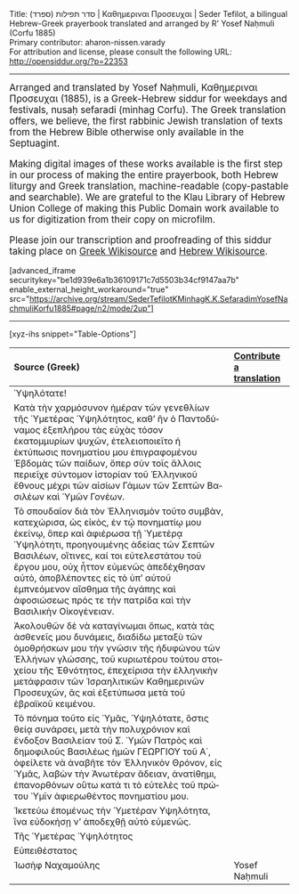 <html>
<head></head>
<body>
Title: סדר תפילות (ספרד)‏ | Καθημεριναι Προσευχαι | Seder Tefilot, a bilingual Hebrew-Greek prayerbook translated and arranged by R' Yosef Naḥmuli (Corfu 1885)<br />
Primary contributor: aharon-nissen.varady<br />
For attribution and license, please consult the following URL: <a href="http://opensiddur.org/?p=22353">http://opensiddur.org/?p=22353</a>
<p />
<hr />

<div class="english" lang="en" style="font-size: 1.2em;">
Arranged and translated by Yosef Naḥmuli, Καθημεριναι Προσευχαι (1885), is a Greek-Hebrew siddur for weekdays and festivals, nusaḥ sefaradi (minhag Corfu). The Greek translation offers, we believe, the first rabbinic Jewish translation of texts from the Hebrew Bible otherwise only available in the Septuagint. 

Making digital images of these works available is the first step in our process of making the entire prayerbook, both Hebrew liturgy and Greek translation, machine-readable (copy-pastable and searchable). We are grateful to the Klau Library of Hebrew Union College of making this Public Domain work available to us for digitization from their copy on microfilm.

Please join our transcription and proofreading of this siddur taking place on <a href="https://el.wikisource.org/wiki/Μεταγραφή:Seder_Tefilot_K%27Minhag_K.K._Sefaradim_(Yosef_Nachmuli,_Korfu_1885).pdf">Greek Wikisource</a> and <a href="https://he.wikisource.org/wiki/%D7%9E%D7%A4%D7%AA%D7%97:Seder_Tefilot_K%27Minhag_K.K._Sefaradim_(Yosef_Nachmuli,_Korfu_1885).pdf">Hebrew Wikisource</a>.
</div>

[advanced_iframe securitykey="be1d939e6a1b36109171c7d5503b34cf9147aa7b" enable_external_height_workaround="true" src="https://archive.org/stream/SederTefilotKMinhagK.K.SefaradimYosefNachmuliKorfu1885#page/n2/mode/2up"]

<hr />

[xyz-ihs snippet="Table-Options"]<table style="margin-left: auto; margin-right: auto;" class="draggable">
<thead><tr><th id="x" style="text-align: left;">Source (Greek)</th><th style="text-align: left;"><a href="/translate/" target="_blank" rel="noopener">Contribute a translation</a></th></tr></thead>
<tbody>
<tr><td style="vertical-align:top;">
<div class="greek" lang="el">
Ὑψηλότατε!
</span></div></td>
 
<td style="vertical-align:top;">
<div class="english" lang="en">

</div></td></tr>


<tr><td style="vertical-align:top;">
<div class="greek" lang="el">
Κατὰ τὴν χαρμόσυνον ἡμέραν τῶν γενεθλίων τῆς Ὑμετέρας Ὑψηλότητος, καθ’ ἣν ὁ Παντοδύναμος ἐξεπλήρου τὰς εὐχὰς τόσον ἑκατομμυρίων ψυχῶν, ἐτελειοποιεῖτο ἡ ἐκτύπωσις πονηματίου μου ἐπιγραφομένου Ἑβδομὰς τῶν παίδων, ὅπερ σὺν τοῖς ἄλλοις περιεῖχε σύντομον ἱστορίαν τοῦ Ἑλληνικοῦ ἔθνους μέχρι τῶν αἰσίων Γάμων τῶν Σεπτῶν Βασιλέων καὶ Ὑμῶν Γονέων.
</span></div></td>
 
<td style="vertical-align:top;">
<div class="english" lang="en">

</div></td></tr>


<tr><td style="vertical-align:top;">
<div class="greek" lang="el">
Τὸ σπουδαῖον διὰ τὸν Ἑλληνισμὸν τοῦτο συμβὰν, κατεχώρισα, ὡς εἰκὸς, ἐν τῷ πονηματίῳ μου ἐκείνῳ, ὅπερ καὶ ἀφιέρωσα τῇ Ὑμετέρᾳ Ὑψηλότητι, προηγουμένης ἀδείας τῶν Σεπτῶν Βασιλέων, οἵτινες, καί τοι εὐτελεστάτου τοῦ ἔργου μου, οὐχ ἧττον εὐμενῶς ἀπεδέχθησαν αὐτὸ, ἀποβλέποντες εἰς τὸ ὑπ’ αὐτοῦ ἐμπνεόμενον αἴσθημα τῆς ἀγάπης καὶ ἀφοσιώσεως πρός τε τὴν πατρίδα καὶ τὴν Βασιλικὴν Οἰκογένειαν.
</span></div></td>
 
<td style="vertical-align:top;">
<div class="english" lang="en">

</div></td></tr>


<tr><td style="vertical-align:top;">
<div class="greek" lang="el">
Ἀκολουθῶν δὲ νὰ καταγίνωμαι ὅπως, κατὰ τὰς ἀσθενεῖς μου δυνάμεις, διαδίδω μεταξὺ τῶν ὁμοθρήσκων μου τὴν γνῶσιν τῆς ἡδυφώνου τῶν Ἑλλήνων γλώσσης, τοῦ κυριωτέρου τούτου στοιχείου τῆς Ἐθνότητος, ἐπεχείρισα τὴν ἑλληνικὴν μετάφρασιν τῶν Ἰσραηλιτικῶν Καθημερινῶν Προσευχῶν, ἃς καὶ ἐξετύπωσα μετὰ τοῦ ἑβραϊκοῦ κειμένου.
</span></div></td>
 
<td style="vertical-align:top;">
<div class="english" lang="en">

</div></td></tr>


<tr><td style="vertical-align:top;">
<div class="greek" lang="el">
Τὸ πόνημα τοῦτο εἰς Ὑμᾶς, Ὑψηλότατε, ὅστις θείᾳ συνάρσει, μετὰ τὴν πολυχρόνιον καὶ ἔνδοξον Βασιλείαν τοῦ Σ. Ὑμῶν Πατρὸς καὶ δημοφιλοῦς Βασιλέως ἡμῶν ΓΕΩΡΓΙΟΥ τοῦ Α΄, ὀφείλετε νὰ ἀναβῆτε τὸν Ἑλληνικὸν Θρόνον, εἰς Ὑμᾶς, λαβὼν τὴν Ἀνωτέραν ἄδειαν, ἀνατίθημι, ἐπανορθόνων οὕτω κατά τι τὸ εὐτελὲς τοῦ πρώτου Ὑμῖν ἀφιερωθέντος πονηματίου μου.
</span></div></td>
 
<td style="vertical-align:top;">
<div class="english" lang="en">

</div></td></tr>


<tr><td style="vertical-align:top;">
<div class="greek" lang="el">
Ἱκετεύω ἑπομένως τὴν Ὑμετέραν Υψηλότητα, ἵνα εὐδοκήσῃ ν’ ἀποδεχθῇ αὐτὸ εὐμενῶς.
</span></div></td>
 
<td style="vertical-align:top;">
<div class="english" lang="en">

</div></td></tr>


<tr><td style="vertical-align:top;">
<div class="greek" lang="el">
Τῆς Ὑμετέρας Ὑψηλότητος
</span></div></td>
 
<td style="vertical-align:top;">
<div class="english" lang="en">

</div></td></tr>


<tr><td style="vertical-align:top;">
<div class="greek" lang="el">
Εὐπειθέστατος
</span></div></td>
 
<td style="vertical-align:top;">
<div class="english" lang="en">

</div></td></tr>


<tr><td style="vertical-align:top;">
<div class="greek" lang="el">
Ἰωσὴφ Ναχαμούλης
</span></div></td>
 
<td style="vertical-align:top;">
<div class="english" lang="en">
Yosef Naḥmuli
</div></td></tr>
</tbody></table>
</body>
</html>